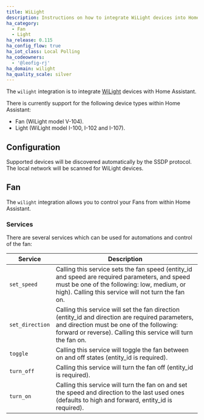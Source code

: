 ```yaml
---
title: WiLight
description: Instructions on how to integrate WiLight devices into Home Assistant.
ha_category:
  - Fan
  - Light
ha_release: 0.115
ha_config_flow: true
ha_iot_class: Local Polling
ha_codeowners:
  - '@leofig-rj'
ha_domain: wilight
ha_quality_scale: silver
---
```


The `wilight` integration is to integrate [WiLight](http://www.wilight.com.br) devices with Home Assistant.

There is currently support for the following device types within Home Assistant:

- Fan (WiLight model V-104).
- Light (WiLight model I-100, I-102 and I-107).

## Configuration

Supported devices will be discovered automatically by the SSDP protocol. The local network will be scanned for WiLight devices.

## Fan

The `wilight` integration allows you to control your Fans from within Home Assistant.

### Services

There are several services which can be used for automations and control of the fan:

| Service | Description |
| --------- | ----------- |
| `set_speed` | Calling this service sets the fan speed (entity_id and speed are required parameters, and speed must be one of the following: low, medium, or high). Calling this service will not turn the fan on.
| `set_direction` | Calling this service will set the fan direction (entity_id and direction are required parameters, and direction must be one of the following: forward or reverse). Calling this service will turn the fan on.
| `toggle` | Calling this service will toggle the fan between on and off states (entity_id is required).
| `turn_off` | Calling this service will turn the fan off (entity_id is required).
| `turn_on` | Calling this service will turn the fan on and set the speed and direction to the last used ones (defaults to high and forward, entity_id is required).
